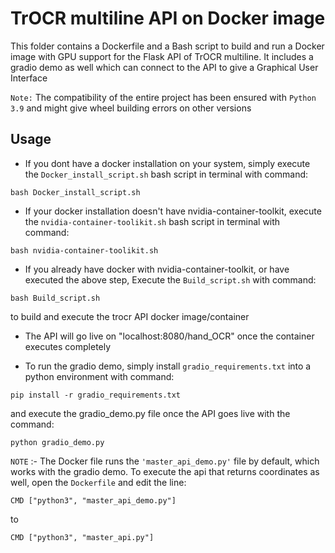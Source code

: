 # TrOCR multiline API on Docker image

This folder contains a Dockerfile and a Bash script to build and run a Docker image with GPU support for the Flask API of TrOCR multiline.
It includes a gradio demo as well which can connect to the API to give a Graphical User Interface

``Note:`` The compatibility of the entire project has been ensured with ``Python 3.9`` and might give wheel building errors on other versions

## Usage

- If you dont have a docker installation on your system, simply execute the ``Docker_install_script.sh`` bash script in terminal with command:
```
bash Docker_install_script.sh
```
- If your docker installation doesn't have nvidia-container-toolkit, execute the ``nvidia-container-toolikit.sh`` bash script in terminal with command:
```
bash nvidia-container-toolikit.sh
```
- If you already have docker with nvidia-container-toolkit, or have executed the above step, Execute the ``Build_script.sh`` with command:
```
bash Build_script.sh
```
to build and execute the trocr API docker image/container

- The API will go live on "localhost:8080/hand_OCR" once the container executes completely

- To run the gradio demo, simply install ``gradio_requirements.txt`` into a python environment with command:
```
pip install -r gradio_requirements.txt
```
and execute the gradio_demo.py file once the API goes live with the command:
```
python gradio_demo.py
```

``NOTE`` :- The Docker file runs the ``'master_api_demo.py'`` file by default, which works with the gradio demo. To execute the api that returns coordinates as well, open the ``Dockerfile`` and edit the line:
```
CMD ["python3", "master_api_demo.py"]
```
to
```
CMD ["python3", "master_api.py"]
```
